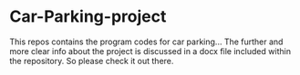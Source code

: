 # Car-Parking-project
This repos contains the program codes for car parking...
The further and more clear info about the project is discussed in a docx file included within the repository. So please check it out there.

